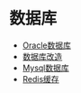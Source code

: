 # 数据库
- [Oracle数据库](./Oracle数据库/)
- [数据库改造](./数据库改造/)
- [Mysql数据库](./Mysql数据库/)
- [Redis缓存](./Redis缓存/)
